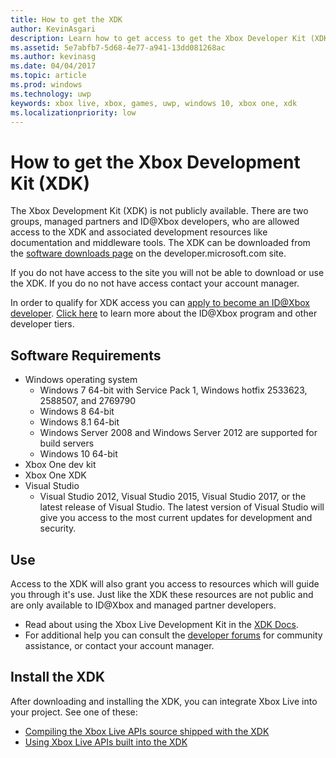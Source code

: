 ```yaml
---
title: How to get the XDK
author: KevinAsgari
description: Learn how to get access to get the Xbox Developer Kit (XDK) as a managed partner.
ms.assetid: 5e7abfb7-5d68-4e77-a941-13dd081268ac
ms.author: kevinasg
ms.date: 04/04/2017
ms.topic: article
ms.prod: windows
ms.technology: uwp
keywords: xbox live, xbox, games, uwp, windows 10, xbox one, xdk
ms.localizationpriority: low
---
```


# How to get the Xbox Development Kit (XDK)

The Xbox Development Kit (XDK) is not publicly available. There are two groups, managed partners and ID@Xbox developers, who are allowed access to the XDK and associated development resources like documentation and middleware tools. The XDK can be downloaded from the [software downloads page](https://developer.microsoft.com/en-us/games/xbox/partner/resources-softwaredownloads) on the developer.microsoft.com site.

If you do not have access to the site you will not be able to download or use the XDK. If you do no not have access contact your account manager.

In order to qualify for XDK access you can [apply to become an ID@Xbox developer](https://www.xbox.com/en-us/Developers/id).
[Click here](../developer-program-overview.md) to learn more about the ID@Xbox program and other developer tiers.

## Software Requirements

- Windows operating system
    - Windows 7 64-bit with Service Pack 1, Windows hotfix 2533623, 2588507, and 2769790
    - Windows 8 64-bit
    - Windows 8.1 64-bit
    - Windows Server 2008 and Windows Server 2012 are supported for build servers
    - Windows 10 64-bit
- Xbox One dev kit
- Xbox One XDK
- Visual Studio
	- Visual Studio 2012, Visual Studio 2015, Visual Studio 2017, or the latest release of Visual Studio. The latest version of Visual Studio will give you access to the most current updates for development and security.

## Use

Access to the XDK will also grant you access to resources which will guide you through it's use. Just like the XDK these resources are not public and are only available to ID@Xbox and managed partner developers.

- Read about using the Xbox Live Development Kit in the [XDK Docs](https://developer.microsoft.com/en-us/games/xbox/partner/development-documentation).
- For additional help you can consult the [developer forums](https://forums.xboxlive.com/index.html) for community assistance, or contact your account manager.

## Install the XDK

After downloading and installing the XDK, you can integrate Xbox Live into your project.  See one of these:
- [Compiling the Xbox Live APIs source shipped with the XDK](compile-the-xdk-xbox-live-api-source.md)
- [Using Xbox Live APIs built into the XDK](using-xbox-live-apis-built-into-the-xdk.md)